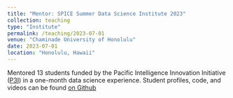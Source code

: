 ```yaml
---
title: "Mentor: SPICE Summer Data Science Institute 2023"
collection: teaching
type: "Institute"
permalink: /teaching/2023-07-01
venue: "Chaminade University of Honolulu"
date: 2023-07-01
location: "Honolulu, Hawaii"
---
```


Mentored 13 students funded by the Pacific Intelligence Innovation Initiative ([P3I](https://hawaiip3i.org/)) in a one-month data science experience. Student profiles, code, and videos can be found [on Github](https://github.com/NSF-ALL-SPICE-Alliance)

